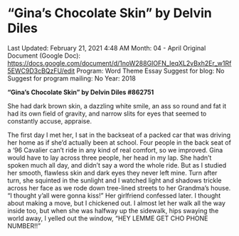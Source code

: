 # “Gina’s Chocolate Skin” by Delvin Diles

Last Updated: February 21, 2021 4:48 AM
Month: 04 - April
Original Document (Google Doc): https://docs.google.com/document/d/1noW288GIOFN_IeqXL2vBxh2Er_w1Rf5EWC9D3cBQzFU/edit
Program: Word Theme Essay
Suggest for blog: No
Suggest for program mailing: No
Year: 2018

**“Gina’s Chocolate Skin” by Delvin Diles #862751**

She had dark brown skin, a dazzling white smile, an ass so round and fat it had its own field of gravity, and narrow slits for eyes that seemed to constantly accuse, appraise.

The first day I met her, I sat in the backseat of a packed car that was driving her home as if she’d actually been at school. Four people in the back seat of a ‘96 Cavalier can’t ride in any kind of real comfort, so we improved. Gina would have to lay across three people, her head in my lap. She hadn’t spoken much all day, and didn’t say a word the whole ride. But as I studied her smooth, flawless skin and dark eyes they never left mine. Turn after turn, she squinted in the sunlight and I watched light and shadows trickle across her face as we rode down tree-lined streets to her Grandma’s house. “I thought y’all were gonna kiss!” Her girlfriend confessed later. I thought about making a move, but I chickened out. I almost let her walk all the way inside too, but when she was halfway up the sidewalk, hips swaying the world away, I yelled out the window, “HEY LEMME GET CHO PHONE NUMBER!!”
